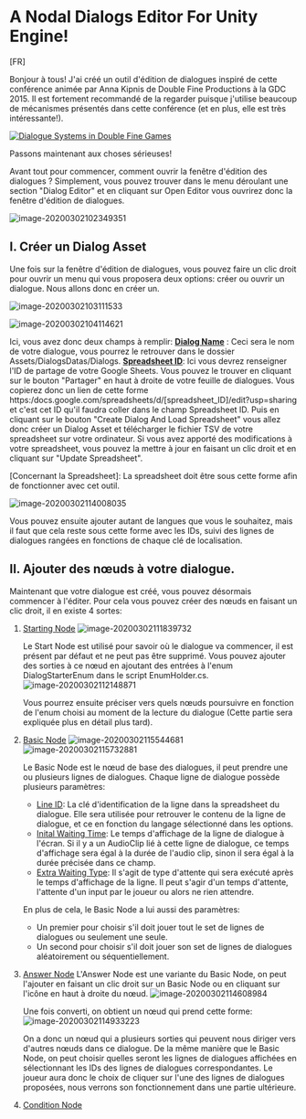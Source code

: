# A Nodal Dialogs Editor For Unity Engine!

[FR]

Bonjour à tous! 
J'ai créé un outil  d'édition de dialogues inspiré de cette conférence animée par Anna Kipnis de Double Fine Productions à la GDC 2015. Il est fortement recommandé de la regarder puisque j'utilise beaucoup de mécanismes présentés dans cette conférence (et en plus, elle est très intéressante!).

[![Dialogue Systems in Double Fine Games](https://img.youtube.com/vi/0hMiPBe_VRc/0.jpg)](https://www.youtube.com/watch?v=0hMiPBe_VRc "Dialogue Systems in Double Fine Games")

Passons maintenant aux choses sérieuses! 

Avant tout pour commencer, comment ouvrir la fenêtre d'édition des dialogues ? Simplement, vous pouvez trouver dans le menu déroulant une section "Dialog Editor" et en cliquant sur Open Editor vous ouvrirez donc la fenêtre d'édition de dialogues.

![image-20200302102349351](ReadMe_Images\WindowMenuImage.png)

## I. Créer un Dialog Asset

Une fois sur la fenêtre d'édition de dialogues, vous pouvez faire un clic droit pour ouvrir un menu qui vous proposera deux options: créer ou ouvrir un dialogue. Nous allons donc en créer un.

![image-20200302103111533](ReadMe_Images\CreateDialogImage.png)

![image-20200302104114621](ReadMe_Images\CreateDialogWindow.png)

Ici, vous avez donc deux champs à remplir:
**<u>Dialog Name</u>** : Ceci sera le nom de votre dialogue, vous pourrez le retrouver dans le dossier Assets/DialogsDatas/Dialogs.
**<u>Spreadsheet ID</u>**: Ici vous devrez renseigner l'ID de partage de votre Google Sheets. Vous pouvez le trouver en cliquant sur le bouton "Partager" en haut à droite de votre feuille de dialogues. Vous copierez donc un lien de cette forme https:/docs.google.com/spreadsheets/d/[spreadsheet_ID]/edit?usp=sharing et c'est cet ID qu'il faudra coller dans le champ Spreadsheet ID.
Puis en cliquant sur le bouton "Create Dialog And Load Spreadsheet" vous allez donc créer un Dialog Asset et télécharger le fichier TSV de votre spreadsheet sur votre ordinateur. Si vous avez apporté des modifications à votre spreadsheet, vous pouvez la mettre à jour en faisant un clic droit et en cliquant sur "Update Spreadsheet".

[Concernant la Spreadsheet]: La spreadsheet doit être sous cette forme afin de fonctionner avec cet outil.

![image-20200302114008035](ReadMe_Images\SpreadsheetImage.png)

Vous pouvez ensuite ajouter autant de langues que vous le souhaitez, mais il faut que cela reste sous cette forme avec les IDs, suivi des lignes de dialogues rangées en fonctions de chaque clé de localisation.

## II. Ajouter des nœuds à votre dialogue.

Maintenant que votre dialogue est créé, vous pouvez désormais commencer à l'éditer. Pour cela vous pouvez créer des nœuds en faisant un clic droit, il en existe 4 sortes:

1. <u>Starting Node</u>
   ![image-20200302111839732](ReadMe_Images\StartingNode.png)

   Le Start Node est utilisé pour savoir où le dialogue va commencer, il est présent par défaut et ne peut pas être supprimé. Vous pouvez ajouter des sorties à ce nœud en ajoutant des entrées à l'enum DialogStarterEnum dans le script EnumHolder.cs. 
   ![image-20200302112148871](ReadMe_Images\StartingNodeEnum.png)

   Vous pourrez ensuite préciser vers quels nœuds poursuivre en fonction de l'enum choisi au moment de la lecture du dialogue (Cette partie sera expliquée plus en détail plus tard).
   

2. <u>Basic Node</u>
   ![image-20200302115544681](ReadMe_Images\BasicNode_1.png) ![image-20200302115732881](ReadMe_Images\BasicNode_2.png)

   Le Basic Node est le nœud de base des dialogues, il peut prendre une ou plusieurs lignes de dialogues.
   Chaque ligne de dialogue possède plusieurs paramètres:

   - <u>Line ID</u>: La clé d'identification de la ligne dans la spreadsheet du dialogue. Elle sera utilisée pour retrouver le contenu de la ligne de dialogue, et ce en fonction du langage sélectionné dans les options.
   - <u>Inital Waiting Time</u>: Le temps d'affichage de la ligne de dialogue à l'écran. Si il y a un AudioClip lié à cette ligne de dialogue, ce temps d'affichage sera égal à la durée de l'audio clip, sinon il sera égal à la durée précisée dans ce champ.
   - <u>Extra Waiting Type</u>: Il s'agit de type d'attente qui sera exécuté après le temps d'affichage de la ligne. Il peut s'agir d'un temps d'attente, l'attente d'un input par le joueur ou alors ne rien attendre. 

   En plus de cela, le Basic Node a lui aussi des paramètres:

   - Un premier pour choisir s'il doit jouer tout le set de lignes de dialogues ou seulement une seule.
   - Un second pour choisir s'il doit jouer son set de lignes de dialogues aléatoirement ou séquentiellement.
     

3. <u>Answer Node</u>
   L'Answer Node est une variante du Basic Node, on peut l'ajouter en faisant un clic droit sur un Basic Node ou en cliquant sur l'icône en haut à droite du nœud.
   ![image-20200302114608984](ReadMe_Images\AnswerNode_1.png)

   Une fois converti, on obtient un nœud qui prend cette forme:
   ![image-20200302114933223](ReadMe_Images\AnswerNode_2.png)  

   On a donc un nœud qui a plusieurs sorties qui peuvent nous diriger vers d'autres nœuds dans ce dialogue. De la même manière que le Basic Node, on peut choisir quelles seront les lignes de dialogues affichées en sélectionnant les IDs des lignes de dialogues correspondantes. Le joueur aura donc le choix de cliquer sur l'une des lignes de dialogues proposées, nous verrons son fonctionnement dans une partie ultérieure.   

4. <u>Condition Node</u> 